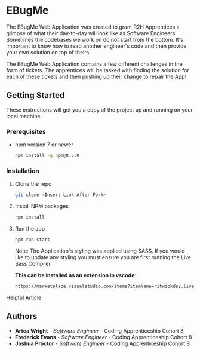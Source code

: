 # EBugMe

The EBugMe Web Application was created to grant R2H Apprentices a glimpse of what their day-to-day will look like as Software Engineers. Sometimes the codebases we work on do not start from the bottom. It's important to know how to read another engineer's code and then provide your own solution on top of theirs.

The EBugMe Web Application contains a few different challenges in the form of tickets. The apprentices will be tasked with finding the solution for each of these tickets and then pushing up their change to repair the App!

## Getting Started

These instructions will get you a copy of the project up and running on your local machine

### Prerequisites

-   npm version 7 or newer
    ```sh
    npm install -g npm@8.5.0
    ```

### Installation

1. Clone the repo
    ```sh
    git clone <Insert Link After Fork>
    ```
2. Install NPM packages
    ```sh
    npm install
    ```
3. Run the app

    ```sh
    npm run start
    ```

    Note: The Application's styling was applied using SASS. If you would like to update any styling you must ensure you are first running the Live Sass Compiler

    <b>This can be installed as an extension in vscode:</b>

    ```sh
    https://marketplace.visualstudio.com/items?itemName=ritwickdey.live-sass
    ```

<a href="https://medium.com/macoclock/update-your-node-js-on-your-mac-in-2020-948948c1ffb2">Helpful Article</a>

## Authors

-   **Artea Wright** - _Software Engineer_ - Coding Apprenticeship Cohort 8
-   **Frederick Evans** - _Software Engineer_ - Coding Apprenticeship Cohort 8
-   **Joshua Proctor** - _Software Engineer_ - Coding Apprenticeship Cohort 8
